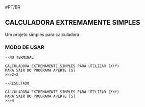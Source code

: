 #PT/BR

## CALCULADORA EXTREMAMENTE SIMPLES

Um projeto simples para calculadora

### MODO DE USAR
```
--NO TERMINAL

CALCULADORA EXTREMAMENTE SIMPLES PARA UTILIZAR (X+Y)
PARA SAIR DO PROGRAMA APERTE [S]
>>>2+2
```

```
--RESULTADO

CALCULADORA EXTREMAMENTE SIMPLES PARA UTILIZAR (X+Y)
PARA SAIR DO PROGRAMA APERTE [S]
>>>4
```
